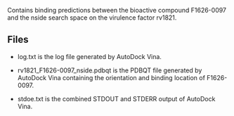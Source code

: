 Contains binding predictions between the bioactive compound F1626-0097 and the nside search space on the virulence factor rv1821.

## Files

- log.txt is the log file generated by AutoDock Vina.

- rv1821_F1626-0097_nside.pdbqt is the PDBQT file generated by AutoDock Vina containing the orientation and binding location of F1626-0097.

- stdoe.txt is the combined STDOUT and STDERR output of AutoDock Vina.

